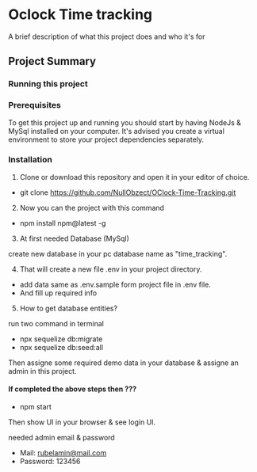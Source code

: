 # Oclock Time tracking

A brief description of what this project does and who it's for

## Project Summary




### Running this project



### Prerequisites

To get this project up and running you should start by having NodeJs & MySql installed on your computer. It's advised you
create a virtual environment to store your project dependencies separately.




### Installation


1. Clone or download this repository and open it in your editor of choice. 

- git clone https://github.com/NullObzect/OClock-Time-Tracking.git



2. Now you can the project with this command

- npm install npm@latest -g 



3. At first needed Database (MySql)

create new database in  your pc  database name as "time_tracking".



4. That will create a new file .env in your project directory.

- add data same as .env.sample form project file in .env file.
- And fill up required info



5. How to get database entities?

run  two command in terminal

- npx sequelize db:migrate
- npx sequelize db:seed:all 




Then assigne some required  demo data in  your database & assigne an admin in this project.


#### If completed the above  steps  then ???

- npm start 

Then show UI in your browser & see login UI.


needed admin email & password

- Mail: rubelamin@mail.com
- Password: 123456
